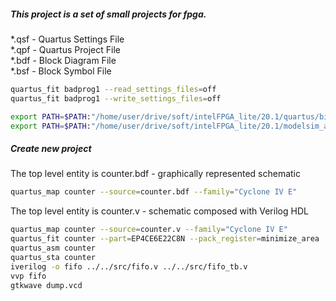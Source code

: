 ##### This project is a set of small projects for fpga.

*.qsf - Quartus Settings File  
*.qpf - Quartus Project File  
*.bdf - Block Diagram File  
*.bsf - Block Symbol File  

```bash
quartus_fit badprog1 --read_settings_files=off
quartus_fit badprog1 --write_settings_files=off
```

```bash
export PATH=$PATH:"/home/user/drive/soft/intelFPGA_lite/20.1/quartus/bin/"
export PATH=$PATH:"/home/user/drive/soft/intelFPGA_lite/20.1/modelsim_ase/bin/"
```

##### Create new project

The top level entity is counter.bdf - graphically represented schematic

```bash
quartus_map counter --source=counter.bdf --family="Cyclone IV E"
```

 The top level entity is counter.v - schematic composed with Verilog HDL

```bash
quartus_map counter --source=counter.v --family="Cyclone IV E"
quartus_fit counter --part=EP4CE6E22C8N --pack_register=minimize_area
quartus_asm counter
quartus_sta counter
iverilog -o fifo ../../src/fifo.v ../../src/fifo_tb.v
vvp fifo
gtkwave dump.vcd
```
